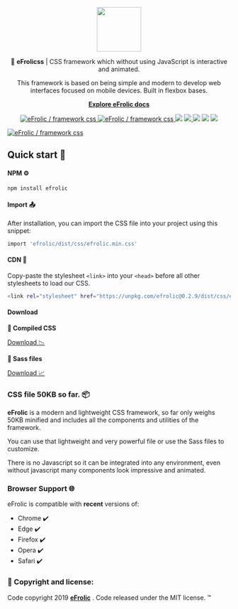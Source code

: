 <p align="center">
  <a href="https://efraa.github.io/efrolic/">
    <img src="https://efraa.github.io/efrolic/assets/images/efrolic-logo.png" width="100">
  </a>
</p>
<p align="center">
🔔 <strong>eFrolicss</strong> | CSS framework which without using JavaScript is interactive and animated.
</p>
<p align="center">
This framework is based on being simple and modern to develop web interfaces focused on mobile devices. Built in flexbox bases.
</p>
<p align="center"> <strong>
<a href="https://efraa.github.io/efrolic/start">Explore eFrolic docs</a>
  </strong>
</p>
<p align="center">
<a href="https://twitter.com/intent/tweet?text=Wow:&url=https%3A%2F%2Fgithub.com%2FEfraa%2FeFrolic">
<img src="https://img.shields.io/twitter/url/https/github.com/Efraa/eFrolic.svg?style=social" alt="eFrolic / framework css">
</a>
<a href="https://github.com/Efraa/eFrolic/blob/master/LICENSE">
<img src="https://img.shields.io/github/license/Efraa/eFrolic.svg" alt="eFrolic / framework css">
</a>
<img src="https://img.shields.io/badge/build-passing-brightgreen.svg">
<a href="https://github.com/awesome-css-group/awesome-css">
<img src="https://cdn.rawgit.com/sindresorhus/awesome/d7305f38d29fed78fa85652e3a63e154dd8e8829/media/badge.svg">
</a>
<img src="https://img.shields.io/badge/dependencies-none-blue.svg">
<img src="https://img.shields.io/npm/v/efrolic.svg">
<img src="https://img.shields.io/npm/dm/efrolic.svg">
</p>

<a href="https://efraa.github.io/efrolic/"><img src="https://efraa.github.io/efrolic/assets/images/efrolic-social.png" alt="eFrolic / framework css" style="max-width:100%;"></a>

## Quick start 🚀

#### NPM ⚙️

```bash
npm install efrolic
```

#### Import 📤

After installation, you can import the CSS file into your project using this snippet:

```bash
import 'efrolic/dist/css/efrolic.min.css'
```

#### CDN 🛬

Copy-paste the stylesheet <code>&lt;link></code> into your <code>&lt;head></code> before all other stylesheets to load our CSS.

```bash
<link rel="stylesheet" href="https://unpkg.com/efrolic@0.2.9/dist/css/efrolic.min.css">
```

#### Download

**📌 Compiled CSS**

<a href="https://efraa.github.io/efrolic/assets/download/eFrolic.zip">Download 📉</a>

**📌 Sass files**

<a href="https://efraa.github.io/efrolic/assets/download/eFrolic-Sass.zip">Download 📈</a>


### CSS file 50KB so far. 📦

**eFrolic** is a modern and lightweight CSS framework, so far only weighs 50KB minified and includes all the components and utilities of the framework.

You can use that lightweight and very powerful file or use the Sass files to customize.

There is no Javascript so it can be integrated into any environment, even without javascript many components look impressive and animated.

### Browser Support 🌐

eFrolic is compatible with **recent** versions of:

* Chrome ✔️
* Edge ✔️
* Firefox ✔️
* Opera ✔️
* Safari ✔️

### 📢 Copyright and license:

Code copyright 2019  [**eFrolic**](https://efraa.github.io/efrolic/) . Code released under the MIT license. ™️
